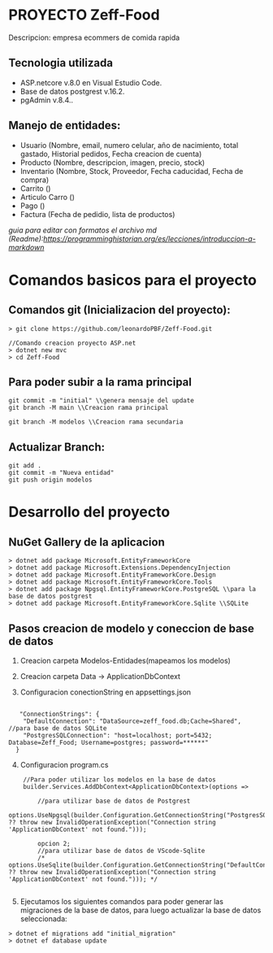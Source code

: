 # PROYECTO Zeff-Food

Descripcion: empresa ecommers de comida rapida

## Tecnologia utilizada
* ASP.netcore v.8.0 en Visual Estudio Code. 
* Base de datos postgrest v.16.2.
* pgAdmin v.8.4..

## Manejo de entidades:

- Usuario (Nombre, email, numero celular, año de nacimiento, total gastado, Historial pedidos, Fecha creacion de cuenta)
- Producto (Nombre, descripcion, imagen, precio, stock)
- Inventario (Nombre, Stock, Proveedor, Fecha caducidad, Fecha de compra)
- Carrito ()
- Articulo Carro ()
- Pago ()
- Factura (Fecha de pedidio, lista de productos)

*guia para editar con formatos el archivo md (Readme):https://programminghistorian.org/es/lecciones/introduccion-a-markdown*

# Comandos basicos para el proyecto

## Comandos git (Inicializacion del proyecto):
```
> git clone https://github.com/leonardoPBF/Zeff-Food.git

//Comando creacion proyecto ASP.net
> dotnet new mvc
> cd Zeff-Food  
```

## Para poder subir a la rama principal
```
git commit -m "initial" \\genera mensaje del update
git branch -M main \\Creacion rama principal

git branch -M modelos \\Creacion rama secundaria 
```

## Actualizar Branch:
```
git add .
git commit -m "Nueva entidad"
git push origin modelos
```

# Desarrollo del proyecto

## NuGet Gallery de la aplicacion 
```
> dotnet add package Microsoft.EntityFrameworkCore
> dotnet add package Microsoft.Extensions.DependencyInjection
> dotnet add package Microsoft.EntityFrameworkCore.Design
> dotnet add package Microsoft.EntityFrameworkCore.Tools
> dotnet add package Npgsql.EntityFrameworkCore.PostgreSQL \\para la base de datos postgrest
> dotnet add package Microsoft.EntityFrameworkCore.Sqlite \\SQLite
```

## Pasos creacion de modelo y coneccion de base de datos

1. Creacion carpeta Modelos-Entidades(mapeamos los modelos)

2. Creacion carpeta Data -> ApplicationDbContext

3. Configuracion conectionString en appsettings.json
```

   "ConnectionStrings": {
    "DefaultConnection": "DataSource=zeff_food.db;Cache=Shared", //para base de datos SQLite
    "PostgresSQLConnection": "host=localhost; port=5432; Database=Zeff_Food; Username=postgres; password=******"
  }
```

4. Configuracion program.cs
```
    //Para poder utilizar los modelos en la base de datos
    builder.Services.AddDbContext<ApplicationDbContext>(options =>

        //para utilizar base de datos de Postgrest
        options.UseNpgsql(builder.Configuration.GetConnectionString("PostgresSQLConnection") ?? throw new InvalidOperationException("Connection string 'ApplicationDbContext' not found.")));
        
        opcion 2;
        //para utilizar base de datos de VScode-Sqlite
        /* options.UseSqlite(builder.Configuration.GetConnectionString("DefaultConnection") ?? throw new InvalidOperationException("Connection string 'ApplicationDbContext' not found."))); */
    
```

5. Ejecutamos los siguientes comandos para poder generar las migraciones de la base de datos, para luego actualizar la base de datos seleccionada:
```
> dotnet ef migrations add "initial_migration" 
> dotnet ef database update
```